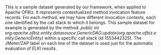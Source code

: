 This is a sample dataset generated by our framework, when applied to Apache OFBiz.
It represents contextualized method invocation feature records.
For each method, we may have different invocation contexts, each one identified by the call stack to which it belongs.
This sample dataset for example is generated by the method:
_public int org.apache.ofbiz.entity.datasource.GenericDAO.update(org.apache.ofbiz.entity.GenericEntity)_
within a specific call stack (id 1553442325). The JMeter/ZAP label on each line of the dataset is used just for the automatic evaluation of ELKI results. 
